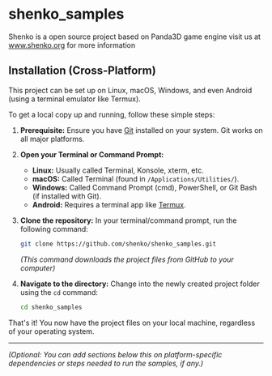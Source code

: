# shenko_samples

Shenko is a open source project based on Panda3D game engine
visit us at www.shenko.org for more information

## Installation (Cross-Platform)

This project can be set up on Linux, macOS, Windows, and even Android (using a terminal emulator like Termux).

To get a local copy up and running, follow these simple steps:

1.  **Prerequisite:** Ensure you have [Git](https://git-scm.com/book/en/v2/Getting-Started-Installing-Git) installed on your system. Git works on all major platforms.

2.  **Open your Terminal or Command Prompt:**
    *   **Linux:** Usually called Terminal, Konsole, xterm, etc.
    *   **macOS:** Called Terminal (found in `/Applications/Utilities/`).
    *   **Windows:** Called Command Prompt (cmd), PowerShell, or Git Bash (if installed with Git).
    *   **Android:** Requires a terminal app like [Termux](https://termux.dev/en/).

3.  **Clone the repository:** In your terminal/command prompt, run the following command:

    ```bash
    git clone https://github.com/shenko/shenko_samples.git
    ```
    *(This command downloads the project files from GitHub to your computer)*

4.  **Navigate to the directory:** Change into the newly created project folder using the `cd` command:

    ```bash
    cd shenko_samples
    ```

That's it! You now have the project files on your local machine, regardless of your operating system.

---

*(Optional: You can add sections below this on platform-specific dependencies or steps needed to *run* the samples, if any.)*

